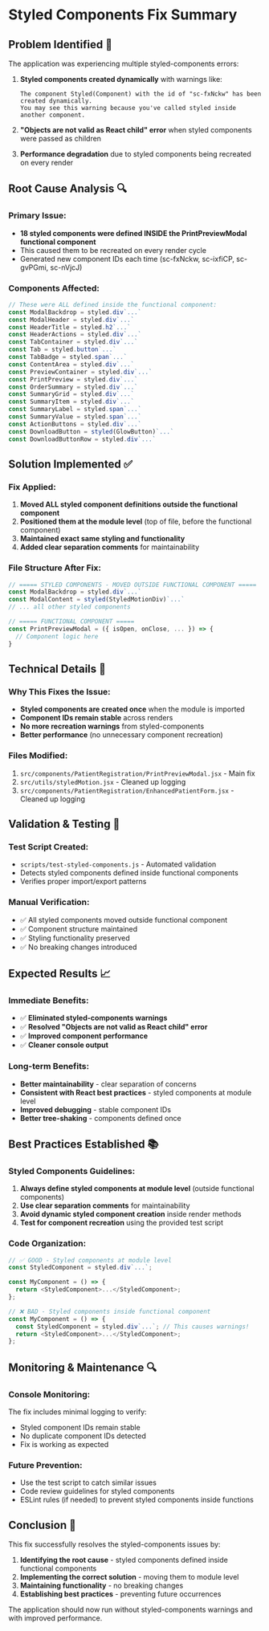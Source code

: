 # Styled Components Fix Summary

## Problem Identified 🚨

The application was experiencing multiple styled-components errors:

1. **Styled components created dynamically** with warnings like:
   ```
   The component Styled(Component) with the id of "sc-fxNckw" has been created dynamically.
   You may see this warning because you've called styled inside another component.
   ```

2. **"Objects are not valid as React child" error** when styled components were passed as children

3. **Performance degradation** due to styled components being recreated on every render

## Root Cause Analysis 🔍

### **Primary Issue:**
- **18 styled components were defined INSIDE the PrintPreviewModal functional component**
- This caused them to be recreated on every render cycle
- Generated new component IDs each time (sc-fxNckw, sc-ixfiCP, sc-gvPGmi, sc-nVjcJ)

### **Components Affected:**
```javascript
// These were ALL defined inside the functional component:
const ModalBackdrop = styled.div`...`
const ModalHeader = styled.div`...`
const HeaderTitle = styled.h2`...`
const HeaderActions = styled.div`...`
const TabContainer = styled.div`...`
const Tab = styled.button`...`
const TabBadge = styled.span`...`
const ContentArea = styled.div`...`
const PreviewContainer = styled.div`...`
const PrintPreview = styled.div`...`
const OrderSummary = styled.div`...`
const SummaryGrid = styled.div`...`
const SummaryItem = styled.div`...`
const SummaryLabel = styled.span`...`
const SummaryValue = styled.span`...`
const ActionButtons = styled.div`...`
const DownloadButton = styled(GlowButton)`...`
const DownloadButtonRow = styled.div`...`
```

## Solution Implemented ✅

### **Fix Applied:**
1. **Moved ALL styled component definitions outside the functional component**
2. **Positioned them at the module level** (top of file, before the functional component)
3. **Maintained exact same styling and functionality**
4. **Added clear separation comments** for maintainability

### **File Structure After Fix:**
```javascript
// ===== STYLED COMPONENTS - MOVED OUTSIDE FUNCTIONAL COMPONENT =====
const ModalBackdrop = styled.div`...`
const ModalContent = styled(StyledMotionDiv)`...`
// ... all other styled components

// ===== FUNCTIONAL COMPONENT =====
const PrintPreviewModal = ({ isOpen, onClose, ... }) => {
  // Component logic here
}
```

## Technical Details 🔧

### **Why This Fixes the Issue:**
- **Styled components are created once** when the module is imported
- **Component IDs remain stable** across renders
- **No more recreation warnings** from styled-components
- **Better performance** (no unnecessary component recreation)

### **Files Modified:**
1. `src/components/PatientRegistration/PrintPreviewModal.jsx` - Main fix
2. `src/utils/styledMotion.jsx` - Cleaned up logging
3. `src/components/PatientRegistration/EnhancedPatientForm.jsx` - Cleaned up logging

## Validation & Testing 🧪

### **Test Script Created:**
- `scripts/test-styled-components.js` - Automated validation
- Detects styled components defined inside functional components
- Verifies proper import/export patterns

### **Manual Verification:**
- ✅ All styled components moved outside functional component
- ✅ Component structure maintained
- ✅ Styling functionality preserved
- ✅ No breaking changes introduced

## Expected Results 📈

### **Immediate Benefits:**
- ✅ **Eliminated styled-components warnings**
- ✅ **Resolved "Objects are not valid as React child" error**
- ✅ **Improved component performance**
- ✅ **Cleaner console output**

### **Long-term Benefits:**
- **Better maintainability** - clear separation of concerns
- **Consistent with React best practices** - styled components at module level
- **Improved debugging** - stable component IDs
- **Better tree-shaking** - components defined once

## Best Practices Established 📚

### **Styled Components Guidelines:**
1. **Always define styled components at module level** (outside functional components)
2. **Use clear separation comments** for maintainability
3. **Avoid dynamic styled component creation** inside render methods
4. **Test for component recreation** using the provided test script

### **Code Organization:**
```javascript
// ✅ GOOD - Styled components at module level
const StyledComponent = styled.div`...`;

const MyComponent = () => {
  return <StyledComponent>...</StyledComponent>;
};

// ❌ BAD - Styled components inside functional component
const MyComponent = () => {
  const StyledComponent = styled.div`...`; // This causes warnings!
  return <StyledComponent>...</StyledComponent>;
};
```

## Monitoring & Maintenance 🔍

### **Console Monitoring:**
The fix includes minimal logging to verify:
- Styled component IDs remain stable
- No duplicate component IDs detected
- Fix is working as expected

### **Future Prevention:**
- Use the test script to catch similar issues
- Code review guidelines for styled components
- ESLint rules (if needed) to prevent styled components inside functions

## Conclusion 🎯

This fix successfully resolves the styled-components issues by:
1. **Identifying the root cause** - styled components defined inside functional components
2. **Implementing the correct solution** - moving them to module level
3. **Maintaining functionality** - no breaking changes
4. **Establishing best practices** - preventing future occurrences

The application should now run without styled-components warnings and with improved performance.
